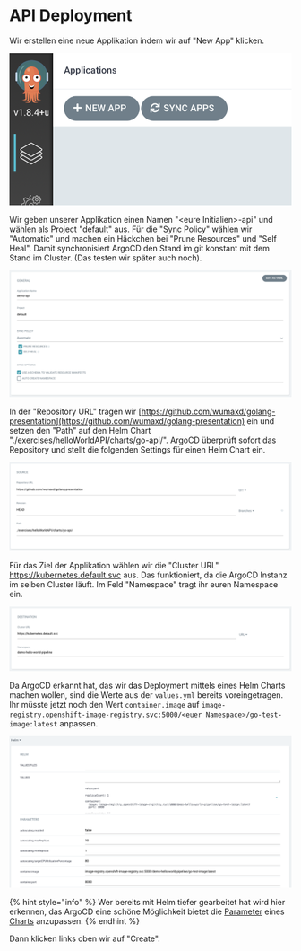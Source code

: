 # API Deployment

Wir erstellen eine neue Applikation indem wir auf "New App" klicken.

![](../../../.gitbook/assets/screenshot-2021-04-17-at-15.35.17.png)

Wir geben unserer Applikation einen Namen "&lt;eure Initialien&gt;-api" und wählen als Project "default" aus. Für die "Sync Policy" wählen wir "Automatic" und machen ein Häckchen bei "Prune Resources" und "Self Heal". Damit synchronisiert ArgoCD den Stand im git konstant mit dem Stand im Cluster. \(Das testen wir später auch noch\).

![](../../../.gitbook/assets/screenshot-2021-04-17-at-15.40.12.png)

In der "Repository URL" tragen wir [https://github.com/wumaxd/golang-presentation](https://github.com/wumaxd/golang-presentation) ein und setzen den "Path" auf den Helm Chart "./exercises/helloWorldAPI/charts/go-api/". ArgoCD überprüft sofort das Repository und stellt die folgenden Settings für einen Helm Chart ein.

![](../../../.gitbook/assets/screenshot-2021-04-17-at-15.39.31.png)

Für das Ziel der Applikation wählen wir die "Cluster URL" https://kubernetes.default.svc aus. Das funktioniert, da die ArgoCD Instanz im selben Cluster läuft. Im Feld "Namespace" tragt ihr euren Namespace ein.

![](../../../.gitbook/assets/screenshot-2021-04-17-at-15.39.38.png)

Da ArgoCD erkannt hat, das wir das Deployment mittels eines Helm Charts machen wollen, sind die Werte aus der `values.yml` bereits voreingetragen. Ihr müsste jetzt noch den Wert `container.image` auf `image-registry.openshift-image-registry.svc:5000/<euer Namespace>/go-test-image:latest` anpassen.

![](../../../.gitbook/assets/screenshot-2021-04-17-at-16.06.39.png)

{% hint style="info" %}
Wer bereits mit Helm tiefer gearbeitet hat wird hier erkennen, das ArgoCD eine schöne Möglichkeit bietet die [Parameter](https://helm.sh/docs/topics/charts/#templates-and-values) eines [Charts](https://helm.sh/docs/topics/charts/) anzupassen.
{% endhint %}

Dann klicken links oben wir auf "Create".

